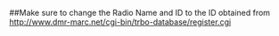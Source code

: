 ##Make sure to change the Radio Name and ID to the ID obtained from http://www.dmr-marc.net/cgi-bin/trbo-database/register.cgi

